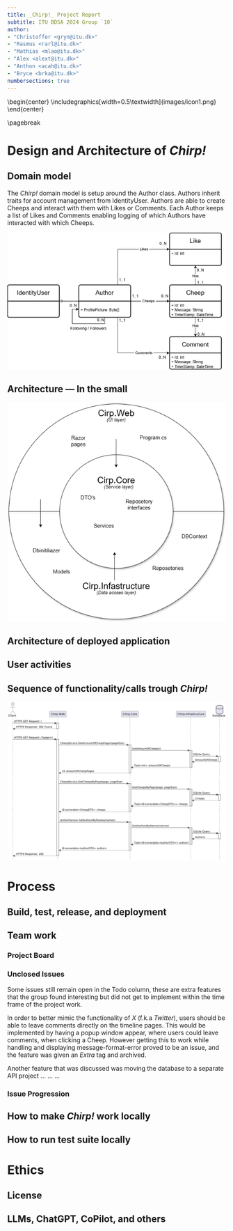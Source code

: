 ```yaml
---
title: _Chirp!_ Project Report
subtitle: ITU BDSA 2024 Group `10`
author:
- "Christoffer <gryn@itu.dk>"
- "Rasmus <rarl@itu.dk>"
- "Mathias <mlao@itu.dk>"
- "Alex <alext@itu.dk>"
- "Anthon <acah@itu.dk>"
- "Bryce <brka@itu.dk>"
numbersections: true
---
```

\begin{center}
\includegraphics[width=0.5\textwidth]{images/icon1.png}
\end{center}

\pagebreak
# Design and Architecture of _Chirp!_

## Domain model

The _Chirp!_ domain model is setup around the Author class. Authors inherit traits for account management from IdentityUser. 
Authors are able to create Cheeps and interact with them with Likes or Comments. Each Author keeps a list of Likes and Comments
enabling logging of which Authors have interacted with which Cheeps.

![Illustration of the _Chirp!_ data model as UML class diagram.](images/DomainModel.png)

## Architecture — In the small

![Illustration of the _Chirp!_ program architecture.](images/OnionModel.png)

## Architecture of deployed application

## User activities

## Sequence of functionality/calls trough _Chirp!_
![Illustration of the _Chirp!_ program architecture.](images/Sequence-of-functionality.png)

# Process

## Build, test, release, and deployment

## Team work
### Project Board

### Unclosed Issues
Some issues still remain open in the Todo column, these are extra features that the group found interesting but did not get to implement within the time frame of the project work.

In order to better mimic the functionality of _X_ (f.k.a _Twitter_), users should be able to leave comments directly on the timeline pages. 
This would be implemented by having a popup window appear, where users could leave comments, when clicking a Cheep. 
However getting this to work while handling and displaying message-format-error proved to be an issue, and the feature was given an _Extra_ tag and archived. 

Another feature that was discussed was moving the database to a separate API project ... ... ...



### Issue Progression 
## How to make _Chirp!_ work locally

## How to run test suite locally

# Ethics

## License

## LLMs, ChatGPT, CoPilot, and others
